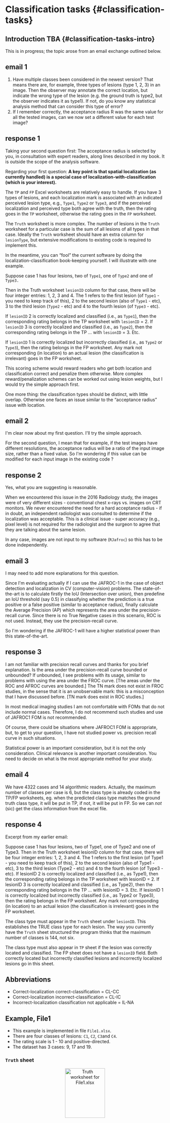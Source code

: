 # Classification tasks {#classification-tasks}




## Introduction TBA {#classification-tasks-intro}

This is in progress; the topic arose from an email exchange outlined below.

## email 1

1) Have multiple classes been considered in the newest version? That means there are, for example, three types of lesions (type 1, 2, 3) in an image. Then the observer may annotate the correct location, but indicate the wrong type of the lesion (e.g. the ground truth is type2, but the observer indicates it as type1).
If not, do you know any statistical analysis method that can consider this type of error?
2) If I remember correctly, the acceptance radius R was the same value for all the tested images, can we now set a different value for each test image?


## response 1
Taking your second question first:
The acceptance radius is selected by you, in consultation with expert readers, along lines described in my book. It is outside the scope of the analysis software.

Regarding your first question:
**A key point is that spatial localization (as currently handled) is a special case of localization-with-classification (which is your interest).** 

The `TP` and `FP` Excel worksheets are relatively easy to handle. If you have 3 types of lesions, and each localization mark is associated with an indicated perceived lesion type, e.g., `Type1`, `Type2` or `Type3`, and if the perceived localization and perceived type both agree with the truth, then the rating goes in the `TP` worksheet, otherwise the rating goes in the `FP` worksheet. 

The `Truth` worksheet is more complex. The number of lesions in the `Truth` worksheet for a particular case is the sum of all lesions of all types in that case. Ideally the `Truth` worksheet should have an extra column for `lesionType`, but extensive modifications to existing code is required to implement this.

In the meantime, you can “fool” the current software by doing the localization-classification book-keeping yourself. I will illustrate with one example.

Suppose case 1 has four lesions, two of `Type1`, one of `Type2` and one of `Type3.` 

Then in the Truth worksheet `lesionID` column for that case, there will be four integer entries: 1, 2, 3 and 4. The 1 refers to the first lesion (of `Type1` - you need to keep track of this), 2 to the second lesion (also of `Type1` - etc), 3 to the third lesion (`Type2` - etc) and 4 to the fourth lesion (of `Type3` - etc).

If `lesionID` 2 is correctly localized and classified (i.e., as `Type1`), then the corresponding rating belongs in the TP worksheet with `lesionID` = 2. 
If `lesionID` 3 is correctly localized and classified (i.e., as `Type2`), then the corresponding rating belongs in the TP …  with `lesionID` = 3. 
Etc.

If `lesionID` 1 is correctly localized but incorrectly classified (i.e., as `Type2` or `Type3`), then the rating belongs in the FP worksheet. 
Any mark not corresponding (in location) to an actual lesion (the classification is irrelevant) goes in the FP worksheet.

This scoring scheme would reward readers who get both location and classification correct and penalize them otherwise. More complex reward/penalization schemes can be worked out using lesion weights, but I would try the simple approach first.

One more thing: the classification types should be distinct, with little overlap. Otherwise one faces an issue similar to the “acceptance radius” issue with location.



## email 2

I'm clear now about my first question. I'll try the simple approach.

For the second question, I mean that for example, if the test images have different resolutions, the acceptance radius will be a ratio of the input image size, rather than a fixed value.
So I'm wondering if this value can be modified for each input image in the existing code ?


## response 2
Yes, what you are suggesting is reasonable. 

When we encountered this issue in the 2016 Radiology study, the images were of very different sizes - conventional chest x-rays vs. images on CRT monitors. We never encountered the need for a hard acceptance radius - if in doubt, an independent radiologist was consulted to determine if the localization was acceptable. This is a clinical issue - super accuracy (e.g., pixel level) is not required for the radiologist and the surgeon to agree that they are talking about the same lesion.

In any case, images are not input to my software (`RJafroc`) so this has to be done independently.

## email 3

I may need to add more explanations for this question. 

Since I'm evaluating actually if I can use the JAFROC-1 in the case of object detection and localization in CV (computer-vision) problems.
The state-of-the-art is to calculate firstly the IoU (Intersection over union), then predefine an IoU threshold (say 0.5) in classifying whether the prediction is a true positive or a false positive (similar to acceptance radius), finally calculate the Average Precision (AP) which represents the area under the precision-recall curve.
Since there is no True Negative cases in this scenario, ROC is not used. Instead, they use the precision-recall curve.

So I'm wondering if the JAFROC-1 will have a higher statistical power than this state-of-the-art.

## response 3

I am not familiar with precision recall curves and thanks for you brief explanation. Is the area under the precision-recall curve bounded or unbounded? If unbounded, I see problems with its usage, similar to problems with using the area under the FROC curve. [The areas under the ROC and AFROC curves are bounded.] The TN mark does not exist in FROC studies, in the sense that it is an unobservable mark: this is a misconception that I have discussed before. [TN mark does exist in ROC studies.]

In most medical imaging studies I am not comfortable with FOMs that do not include normal cases. Therefore, I do not recommend such studies and use of JAFROC1 FOM is not recommended. 

Of course, there could be situations where JAFROC1 FOM is appropriate, but, to get to your question, I have not studied power vs. precision recall curve in such situations.

Statistical power is an important consideration, but it is not the only consideration. Clinical relevance is another important consideration. You need to decide on what is the most appropriate method for your study.


## email 4
We have 4322 cases and 14 algorithmic readers. Actually, the maximum number of classes per case is 6, but the class type is already coded in the TP/FP worksheets, eg. when the predicted class type matches the ground truth class type, it will be put in TP, if not, it will be put in FP. So we can *not* (sic) get the class information from the excel file. 

## response 4
Excerpt from my earlier email: 

>
Suppose case 1 has four lesions, two of Type1, one of Type2 and one of Type3.
Then in the Truth worksheet lesionID column for that case, there will be four integer entries: 1, 2, 3 and 4. The 1 refers to the first lesion (of Type1 - you need to keep track of this), 2 to the second lesion (also of Type1 - etc), 3 to the third lesion (Type2 - etc) and 4 to the fourth lesion (of Type3 - etc).
If lesionID 2 is correctly localized and classified (i.e., as Type1), then the corresponding rating belongs in the TP worksheet with lesionID = 2. If lesionID 3 is correctly localized and classified (i.e., as Type2), then the corresponding rating belongs in the TP … with lesionID = 3. Etc.
If lesionID 1 is correctly localized but incorrectly classified (i.e., as Type2 or Type3), then the rating belongs in the FP worksheet. Any mark not corresponding (in location) to an actual lesion (the classification is irrelevant) goes in the FP worksheet.

The class type must appear in the `Truth` sheet under `lesionID`. This establishes the TRUE class type for each lesion. The way you currently have the `Truth` sheet structured the program thinks that the maximum number of classes is 144, not six.

The class type must also appear in `TP` sheet if the lesion was correctly located and classified. The FP sheet does not have a `lesionID` field. Both correctly located but incorrectly classified lesions and incorrectly localized lesions go in this sheet. 


## Abbreviations
* Correct-localization correct-classification = CL-CC
* Correct-localization incorrect-classification = CL-IC
* Incorrect-localization classification not applicable = IL-NA


## Example, File1
* This example is implemented in file `File1.xlsx`. 
* There are four classes of lesions: `C1`, `C2`, `C3`and `C4`.
* The rating scale is 1 - 10 and positive-directed. 
* The dataset has 3 cases: 9, 17 and 19. 

### `Truth` sheet
<div class="figure" style="text-align: center">
<img src="images/classification/File1Truth.png" alt="Truth worksheet for File1.xlsx" width="50%" height="20%" />
<p class="caption">(\#fig:File1Truth)Truth worksheet for File1.xlsx</p>
</div>

* Case 9 has two lesions, with classes `C1` and `C4`. 
* Case 17 has four lesions, with classes `C1`, `C2`, `C3`and `C4`. 
* Case 19 has one lesion, with class `C2`. 

### `TP` sheet
<div class="figure" style="text-align: center">
<img src="images/classification/File1TP.png" alt="TP worksheet for File1.xlsx" width="50%" height="20%" />
<p class="caption">(\#fig:File1TP)TP worksheet for File1.xlsx</p>
</div>

* This holds CL-CC marks. 

#### Case 9
* Lesion `C1`, `lesionID` = 1, CL-CC mark rated 5. 

#### Case 17
* Lesion `C1`, `lesionID` = 1, CL-CC mark rated 6.1. 
* Lesion `C2`, `lesionID` = 2, CL-CC mark rated 7.1. 
* Lesion `C4`, `lesionID` = 4, CL-CC mark rated 2.3. 

#### Case 19
* Lesion `C2`, `lesionID` = 1, CL-CC mark rated 5.7. 

### `FP` sheet
<div class="figure" style="text-align: center">
<img src="images/classification/File1FP.png" alt="FP worksheet for File1.xlsx" width="50%" height="20%" />
<p class="caption">(\#fig:File1FP)FP worksheet for File1.xlsx</p>
</div>

* This holds IL-NA and CL-IC marks. 

#### Case 9
* CL-IC mark rated 5.5, `C2` classified as `C3`. This misclassification is especially bad as `C3` does not exist on this case. 
* IL-NA mark rated 1.2. 

#### Case 17
* CL-IC mark rated 7, `C3` classified as `C2`. 
* IL-NA mark rated 2.3. 
* IL-NA mark rated 2.1. 


#### Case 19
* IL-NA mark rated 1.4. 
* CL-IC mark rated 6.1, `C2` classified as `C3`. 

### Code file this file


```r
fileName <- "R/CH83-ClassificationTask/File1.xlsx"
x <- DfReadDataFile(fileName = fileName)
x$ratings$NL[1,1,,]
#>      [,1] [,2] [,3]
#> [1,]  5.5  1.2 -Inf
#> [2,]  7.0  2.3  2.1
#> [3,]  1.4  6.1 -Inf
x$ratings$LL[1,1,,]
#>      [,1] [,2] [,3] [,4]
#> [1,]  5.0 -Inf -Inf -Inf
#> [2,]  6.1  7.1 -Inf  2.3
#> [3,]  5.7 -Inf -Inf -Inf
```

The FOM is shown next:

```r
print(UtilFigureOfMerit(x, FOM = "wAFROC1"))
#>           rdr1
#> trt1 0.2361111
```

## Example, File2
I increased the LL rating for case 19 to 10; this should increase the FOM.

<div class="figure" style="text-align: center">
<img src="images/classification/File2TP.png" alt="TP worksheet for File2.xlsx" width="50%" height="20%" />
<p class="caption">(\#fig:File2TP)TP worksheet for File2.xlsx</p>
</div>



```r
fileName <- "R/CH83-ClassificationTask/File2.xlsx"
x <- DfReadDataFile(fileName = fileName)
print(UtilFigureOfMerit(x, FOM = "wAFROC1"))
#>           rdr1
#> trt1 0.4583333
```


## Example, File3
Starting with original file, I transferred a CL-IC for case 17 to the TP sheet. This should increase the FOM as credit is given for CL-CC.

<div class="figure" style="text-align: center">
<img src="images/classification/File3TP.png" alt="TP and FP worksheets for File3.xlsx" width="50%" height="20%" /><img src="images/classification/File3FP.png" alt="TP and FP worksheets for File3.xlsx" width="50%" height="20%" />
<p class="caption">(\#fig:File3TPFP)TP and FP worksheets for File3.xlsx</p>
</div>




```r
fileName <- "R/CH83-ClassificationTask/File3.xlsx"
x <- DfReadDataFile(fileName = fileName)
print(UtilFigureOfMerit(x, FOM = "wAFROC1"))
#>           rdr1
#> trt1 0.5277778
```


## Discussion{#classification-tasks-discussion}
## Detritus
This project started with an idea on how to extend localization analysis software (RJafroc) to localization-classification tasks. I exchanged several emails with Dr. Lu discussing this. Since this is new research the required data format is not in the RJafroc-documentation. I thought I provided clear instructions, but I did assume familiarity with localization task analysis.

The class type has to be coded as sequential integers starting with 1: e.g., 1, 2, 3, 4, 5, 6. These go in the lesion ID column of the Truth sheet. If a case has class 3 and 5 lesions, there will be two entries    The 1 means the lesion with class 1, etc. If class 2 is incorrectly located or correctly located but incorrectly classified, there will be an entry for this case in the FP sheet. 

The same integers need to be used in the TP sheet. If lesion 3 is correctly located and classified then you will have an entry with 3 in the lesion ID field. 

PS: 
The class has to be coded as sequential integers starting with 1: e.g., 1, 2, 3, 4, 5, 6. If a case has two lesions, one of class 3 and the other of class 5, then there will be two entries for this case, one with lesionID = 3 and the other with lesionID = 5.  Another case with 6 lesions, all of distinct classes, will have 6 rows on entries under LesionID. 


The 1 means the lesion with class 1, etc. If class 2 is incorrectly located or correctly located but incorrectly classified, there will be an entry for this case in the FP sheet. 

The same integers need to be used in the TP sheet. If lesion 3 is correctly located and classified then you will have an entry with 3 in the lesion ID field.

## References {#classification-tasks--references}


